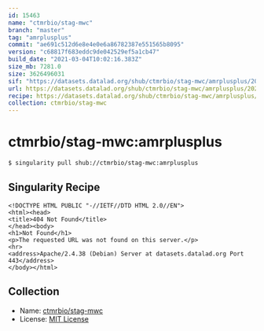 ```yaml
---
id: 15463
name: "ctmrbio/stag-mwc"
branch: "master"
tag: "amrplusplus"
commit: "ae691c512d6e8e4e0e6a86782387e551565b8095"
version: "c68817f683eddc9de042529ef5a1cb47"
build_date: "2021-03-04T10:02:16.383Z"
size_mb: 7281.0
size: 3626496031
sif: "https://datasets.datalad.org/shub/ctmrbio/stag-mwc/amrplusplus/2021-03-04-ae691c51-c68817f6/c68817f683eddc9de042529ef5a1cb47.sif"
url: https://datasets.datalad.org/shub/ctmrbio/stag-mwc/amrplusplus/2021-03-04-ae691c51-c68817f6/
recipe: https://datasets.datalad.org/shub/ctmrbio/stag-mwc/amrplusplus/2021-03-04-ae691c51-c68817f6/Singularity
collection: ctmrbio/stag-mwc
---
```


# ctmrbio/stag-mwc:amrplusplus

```bash
$ singularity pull shub://ctmrbio/stag-mwc:amrplusplus
```

## Singularity Recipe

```singularity
<!DOCTYPE HTML PUBLIC "-//IETF//DTD HTML 2.0//EN">
<html><head>
<title>404 Not Found</title>
</head><body>
<h1>Not Found</h1>
<p>The requested URL was not found on this server.</p>
<hr>
<address>Apache/2.4.38 (Debian) Server at datasets.datalad.org Port 443</address>
</body></html>
```

## Collection

 - Name: [ctmrbio/stag-mwc](https://github.com/ctmrbio/stag-mwc)
 - License: [MIT License](https://api.github.com/licenses/mit)

